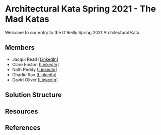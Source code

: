 # Architectural Kata Spring 2021 - The Mad Katas
Welcome to our entry to the O'Reilly Spring 2021 Architectural Kata.

## Members

- Jacqui Read [[LinkedIn](https://www.linkedin.com/in/jacquelineread/)]
- Clare Easton [[LinkedIn](https://www.linkedin.com/in/clare-easton-1a419016/)]
- Nath Reddy [[LinkedIn](https://www.linkedin.com/in/srinath-reddy-0115396/)]
- Charlie Rao [[LinkedIn](https://www.linkedin.com/in/chalapathi-kalisetty-3b06961/)]
- David Oliver [[LinkedIn](https://www.linkedin.com/in/davidoliveruk/)]

## Solution Structure



## Resources



## References

